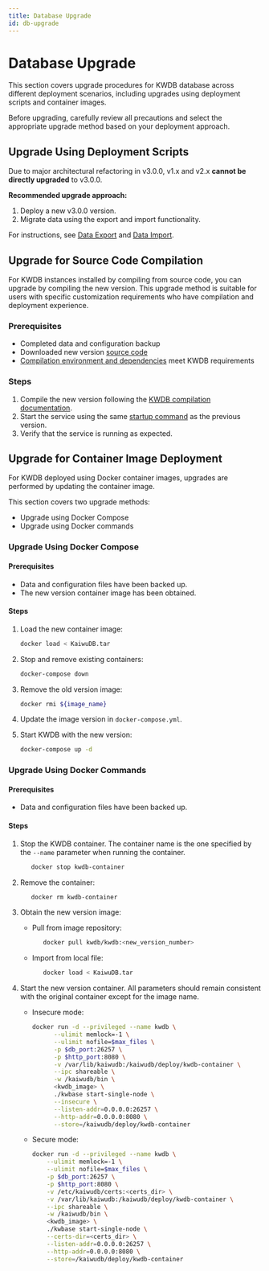 ```yaml
---
title: Database Upgrade
id: db-upgrade
---
```


# Database Upgrade

This section covers upgrade procedures for KWDB database across different deployment scenarios, including upgrades using deployment scripts and container images.

Before upgrading, carefully review all precautions and select the appropriate upgrade method based on your deployment approach.

## Upgrade Using Deployment Scripts

Due to major architectural refactoring in v3.0.0, v1.x and v2.x **cannot be directly upgraded** to v3.0.0.

**Recommended upgrade approach:**

1. Deploy a new v3.0.0 version.
2. Migrate data using the export and import functionality.

For instructions, see [Data Export](../db-administration/import-export-data/export-data.md) and [Data Import](../db-administration/import-export-data/import-data.md).

## Upgrade for Source Code Compilation

For KWDB instances installed by compiling from source code, you can upgrade by compiling the new version. This upgrade method is suitable for users with specific customization requirements who have compilation and deployment experience.

### Prerequisites

- Completed data and configuration backup
- Downloaded new version [source code](https://gitee.com/kwdb/kwdb)
- [Compilation environment and dependencies](https://gitee.com/kwdb/kwdb#%E6%93%8D%E4%BD%9C%E7%B3%BB%E7%BB%9F%E5%92%8C%E8%BD%AF%E4%BB%B6%E4%BE%9D%E8%B5%96) meet KWDB requirements

### Steps

1. Compile the new version following the [KWDB compilation documentation](https://gitee.com/kwdb/kwdb#%E7%BC%96%E8%AF%91%E5%92%8C%E5%AE%89%E8%A3%85).
2. Start the service using the same [startup command](../tool-command-reference/client-tool/kwbase-sql-reference.md#kwbase-start) as the previous version.
3. Verify that the service is running as expected.

## Upgrade for Container Image Deployment

For KWDB deployed using Docker container images, upgrades are performed by updating the container image.

This section covers two upgrade methods:

- Upgrade using Docker Compose
- Upgrade using Docker commands

### Upgrade Using Docker Compose

#### Prerequisites

- Data and configuration files have been backed up.
- The new version container image has been obtained.

#### Steps

1. Load the new container image:

   ```bash
   docker load < KaiwuDB.tar
   ```

2. Stop and remove existing containers:

   ```bash
   docker-compose down
   ```

3. Remove the old version image:

   ```bash
   docker rmi ${image_name}
   ```

4. Update the image version in `docker-compose.yml`.

5. Start KWDB with the new version:

   ```bash
   docker-compose up -d
   ```

### Upgrade Using Docker Commands

#### Prerequisites

- Data and configuration files have been backed up.

#### Steps

1. Stop the KWDB container. The container name is the one specified by the `--name` parameter when running the container.

   ```bash
      docker stop kwdb-container
   ```

2. Remove the container:

   ```bash
      docker rm kwdb-container
   ```

3. Obtain the new version image:

   - Pull from image repository:

      ```bash
         docker pull kwdb/kwdb:<new_version_number>
      ```

   - Import from local file:

      ```bash
         docker load < KaiwuDB.tar
      ```

4. Start the new version container. All parameters should remain consistent with the original container except for the image name.
   - Insecure mode:

      ```bash
      docker run -d --privileged --name kwdb \
            --ulimit memlock=-1 \
            --ulimit nofile=$max_files \
            -p $db_port:26257 \
            -p $http_port:8080 \
            -v /var/lib/kaiwudb:/kaiwudb/deploy/kwdb-container \
            --ipc shareable \
            -w /kaiwudb/bin \
            <kwdb_image> \
            ./kwbase start-single-node \
            --insecure \
            --listen-addr=0.0.0.0:26257 \
            --http-addr=0.0.0.0:8080 \
            --store=/kaiwudb/deploy/kwdb-container
      ```

   - Secure mode:

     ```bash
     docker run -d --privileged --name kwdb \
         --ulimit memlock=-1 \
         --ulimit nofile=$max_files \
         -p $db_port:26257 \
         -p $http_port:8080 \
         -v /etc/kaiwudb/certs:<certs_dir> \
         -v /var/lib/kaiwudb:/kaiwudb/deploy/kwdb-container \
         --ipc shareable \
         -w /kaiwudb/bin \
         <kwdb_image> \
         ./kwbase start-single-node \
         --certs-dir=<certs_dir> \
         --listen-addr=0.0.0.0:26257 \
         --http-addr=0.0.0.0:8080 \
         --store=/kaiwudb/deploy/kwdb-container
     ```
